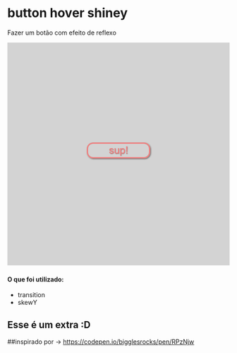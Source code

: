 # button hover shiney
 Fazer um botão com efeito de reflexo

![alt text](./gif.gif "")

#### O que foi utilizado:

<ul>
<li>transition</li>
<li>skewY</li>
</ul>

## Esse é um extra :D 

##inspirado por -> https://codepen.io/bigglesrocks/pen/RPzNjw